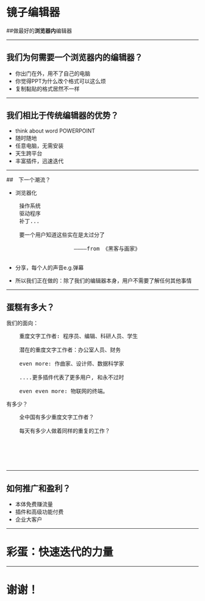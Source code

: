 # 镜子编辑器
##做最好的**浏览器内**编辑器


-----

## 我们为何需要一个浏览器内的编辑器？

* 你出门在外，用不了自己的电脑
* 你觉得PPT为什么改个格式可以这么烦
* 复制黏贴的格式居然不一样


-----

## 我们相比于传统编辑器的优势？

* think about word POWERPOINT 
* 随时随地
* 任意电脑，无需安装
* 天生跨平台
* 丰富插件，迅速迭代


-----

##　下一个潮流？

* 浏览器化

<pre>
	操作系统
	驱动程序
	补丁...

	要一个用户知道这些实在是太过分了

                     ————from 《黑客与画家》

</pre>	

* 分享，每个人的声音e.g.弹幕

* 所以我们正在做的：除了我们的编辑器本身，用户不需要了解任何其他事情

-----

## 蛋糕有多大？

我们的面向：
<pre>
	重度文字工作者: 程序员、编辑、科研人员、学生
	
	潜在的重度文字工作者：办公室人员、财务
	
	even more: 作曲家、设计师、数据科学家

	....更多插件代表了更多用户, 和永不过时

	even even more: 物联网的终端。
</pre>	

有多少？

<pre>
	全中国有多少重度文字工作者？
	
	每天有多少人做着同样的重复的工作？

	

		

</pre>	

-----

## 如何推广和盈利？

* 本体免费赚流量
* 插件和高级功能付费
* 企业大客户

-----
# 彩蛋：快速迭代的力量


-----
# 谢谢！